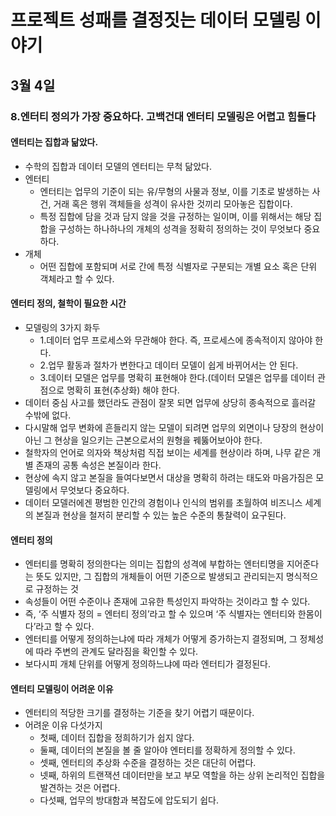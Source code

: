 # 프로젝트 성패를 결정짓는 데이터 모델링 이야기

## 3월 4일

### 8.엔터티 정의가 가장 중요하다. 고백건대 엔터티 모델링은 어렵고 힘들다

#### 엔터티는 집합과 닮았다.
- 수학의 집합과 데이터 모델의 엔터티는 무척 닮았다.
- 엔터티
    - 엔터티는 업무의 기준이 되는 유/무형의 사물과 정보, 이를 기초로 발생하는 사건, 거래 혹은 행위 객체들을 성격이 유사한 것끼리 모아놓은 집합이다.
    - 특정 집합에 담을 것과 담지 않을 것을 규정하는 일이며, 이를 위해서는 해당 집합을 구성하는 하나하나의 개체의 성격을 정확히 정의하는 것이 무엇보다 중요하다.
- 개체
    - 어떤 집합에 포함되며 서로 간에 특정 식별자로 구분되는 개별 요소 혹은 단위 객체라고 할 수 있다.

#### 엔터티 정의, 철학이 필요한 시간
- 모델링의 3가지 화두
    - 1.데이터 업무 프로세스와 무관해야 한다. 즉, 프로세스에 종속적이지 않아야 한다.
    - 2.업무 활동과 절차가 변한다고 데이터 모델이 쉽게 바뀌어서는 안 된다.
    - 3.데이터 모델은 업무를 명확히 표현해야 한다.(데이터 모델은 업무를 데이터 관점으로 명확히 표현(추상화) 해야 한다.
- 데이터 중심 사고를 했던라도 관점이 잘못 되면 업무에 상당히 종속적으로 흘러갈 수밖에 없다.
- 다시말해 업무 변화에 흔들리지 않는 모델이 되려면 업무의 외면이나 당장의 현상이 아닌 그 현상을 일으키는 근본으로서의 원형을 꿰뚫어보아야 한다.
- 철학자의 언어로 의자와 책상처럼 직접 보이는 세계를 현상이라 하며, 나무 같은 개별 존재의 공통 속성은 본질이라 한다.
- 현상에 속지 않고 본질을 들여다보면서 대상을 명확히 하려는 태도와 마음가짐은 모델링에서 무엇보다 중요하다.
- 데이터 모델러에겐 평범한 인간의 경험이나 인식의 범위를 초월하여 비즈니스 세계의 본질과 현상을 철저히 분리할 수 있는 높은 수준의 통찰력이 요구된다.

#### 엔터티 정의
- 엔터티를 명확히 정의한다는 의미는 집합의 성격에 부합하는 엔터티명을 지어준다는 뜻도 있지만, 그 집합의 개체들이 어떤 기준으로 발생되고 관리되는지 명식적으로 규정하는 것
- 속성들이 어떤 수준이나 존재에 고유한 특성인지 파악하는 것이라고 할 수 있다.
- 즉, ‘주 식별자 정의 = 엔터티 정의’라고 할 수 있으며 ‘주 식별자는 엔터티와 한몸이다’라고 할 수 있다.
- 엔터티를 어떻게 정의하는냐에 따라 개체가 어떻게 증가하는지 결정되며, 그 정체성에 따라 주변의 관계도 달라짐을 확인할 수 있다.
- 보다시피 개체 단위를 어떻게 정의하느냐에 따라 엔터티가 결정된다.

#### 엔터티 모델링이 어려운 이유
- 엔터티의 적당한 크기를 결정하는 기준을 찾기 어렵기 때문이다.
- 어려운 이유 다섯가지
    - 첫째, 데이터 집합을 정희하기가 쉽지 않다.
    - 둘째, 데이터의 본질을 볼 줄 알아야 엔터티를 정확하게 정의할 수 있다.
    - 셋째, 엔터티의 추상화 수준을 결정하는 것은 대단히 어렵다.
    - 넷째, 하위의 트랜잭션 데이터만을 보고 부모 역할을 하는 상위 논리적인 집합을 발견하는 것은 어렵다.
    - 다섯째, 업무의 방대함과 복잡도에 압도되기 쉽다.
